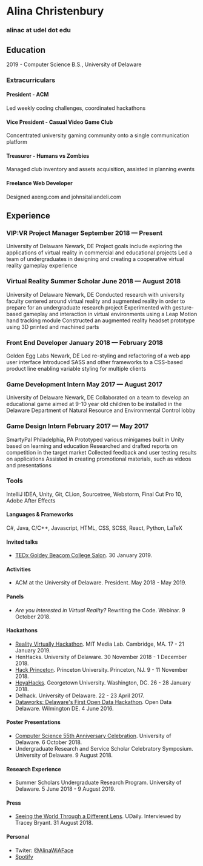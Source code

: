 # Alina Christenbury

### alinac at udel dot edu

## Education
2019 - Computer Science B.S., University of Delaware

### Extracurriculars
#### President - ACM
Led weekly coding challenges, coordinated hackathons

#### Vice President - Casual Video Game Club
Concentrated university  gaming community onto a single communication platform

#### Treasurer - Humans vs Zombies
Managed club inventory and assets acquisition, assisted in planning events

#### Freelance Web Developer
Designed axeng.com and johnsitaliandeli.com


## Experience

### VIP:VR Project Manager	September 2018 — Present
University of Delaware	Newark, DE
Project goals include exploring the applications of virtual reality in commercial and educational projects
Led a team of undergraduates in designing and creating a cooperative virtual reality gameplay experience

### Virtual Reality Summer Scholar	June 2018 — August 2018
University of Delaware	Newark, DE
Conducted research with university faculty centered around virtual reality and augmented reality in order to prepare for an undergraduate research project
Experimented with gesture-based gameplay and interaction in virtual environments using a Leap Motion hand tracking module
Constructed an augmented reality headset prototype using 3D printed and machined parts

### Front End Developer	January 2018 — February 2018
Golden Egg Labs	Newark, DE
Led re-styling and refactoring of a web app user interface
Introduced SASS and other frameworks to a CSS-based product line enabling variable styling for multiple clients

### Game Development Intern	May 2017 — August 2017
University of Delaware	Newark, DE
Collaborated on a team to develop an educational game aimed at 9-10 year old children to be installed in the Delaware Department of Natural Resource and Environmental Control lobby

### Game Design Intern	February 2017 — May 2017
SmartyPal	Philadelphia, PA
Prototyped various minigames built in Unity based on learning and education
Researched and drafted reports on competition in the target market
Collected feedback and user testing results on applications
Assisted in creating promotional materials, such as videos and presentations


### Tools
IntelliJ IDEA, Unity, Git, CLion, Sourcetree, Webstorm, Final Cut Pro 10, Adobe After Effects

#### Languages & Frameworks
C#, Java, C/C++, Javascript, HTML, CSS, SCSS, React, Python, LaTeX


#### Invited talks
* [TEDx Goldey Beacom College Salon](https://www.ted.com/tedx/events/32155). 30 January 2019.

#### Activities
* ACM at the University of Delaware. President. May 2018 - May 2019.

#### Panels
* *Are you interested in Virtual Reality?* Rewriting the Code. Webinar. 9 October 2018.

#### Hackathons
* [Reality Virtually Hackathon](https://realityvirtuallyhack.com/). MIT Media Lab. Cambridge, MA. 17 - 21 January 2019.
* HenHacks. University of Delaware. 30 November 2018 - 1 December 2018.
* [Hack Princeton](https://hackprinceton.com/). Princeton University. Princeton, NJ. 9 - 11 November 2018.
* [HoyaHacks](http://www.hoyahacks.com/). Georgetown University. Washington, DC. 26 - 28 January 2018.
* Delhack. University of Delaware. 22 - 23 April 2017.
* [Dataworks: Delaware's First Open Data Hackathon](https://www.hackathon.com/event/dataworks--delawares-first-open-data-hackathon-24040563974). Open Data Delaware. Wilmington DE. 4 June 2016.

#### Poster Presentations
* [Computer Science 55th Anniversary Celebration](https://www.cis.udel.edu/55th-anniversary-celebration/). University of Delaware. 6 October 2018.
* Undergraduate Research and Service Scholar Celebratory Symposium. University of Delaware. 9 August 2018.

#### Research Experience
* Summer Scholars Undergraduate Research Program. University of Delaware. 5 June 2018 - 9 August 2019.

#### Press
* [Seeing the World Through a Different Lens](https://www.udel.edu/udaily/2018/august/alina-christenbury-virtual-reality-summer-research/). UDaily. Interviewed by Tracey Bryant. 31 August 2018.

#### Personal
* Twiter: [@AlinaWiAFace](https://twitter.com/AlinaWithAFace)
* [Spotify](https://open.spotify.com/user/12144301021)
